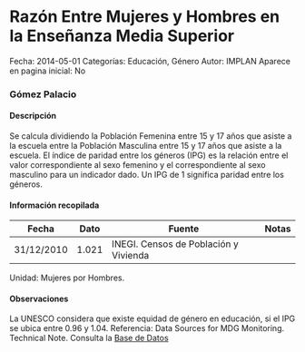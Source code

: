 Razón Entre Mujeres y Hombres en la Enseñanza Media Superior
=====

Fecha: 2014-05-01
Categorías: Educación, Género
Autor: IMPLAN
Aparece en pagina inicial: No

### Gómez Palacio

#### Descripción

Se calcula dividiendo la Población Femenina entre 15 y 17 años que asiste a la escuela entre la Población Masculina entre 15 y 17 años que asiste a la escuela. El índice de paridad entre los géneros (IPG) es la relación entre el valor correspondiente al sexo femenino y el correspondiente al sexo masculino para un indicador dado. Un IPG de 1 significa paridad entre los géneros.

<!-- break -->

#### Información recopilada

<table class="table table-hover table-bordered matriz">
  <thead>
    <tr><th>Fecha</th><th>Dato</th><th>Fuente</th><th>Notas</th></tr>
  </thead>
  <tbody>
    <tr><td class="centrado">31/12/2010</td><td class="derecha">1.021</td><td>INEGI. Censos de Población y Vivienda</td><td></td></tr>
  </tbody>
</table>

Unidad: Mujeres por Hombres.

#### Observaciones

La UNESCO considera que existe equidad de género en educación, si el IPG se ubica entre 0.96 y 1.04. Referencia: Data Sources for MDG Monitoring. Technical Note.
Consulta la [Base de Datos](http://www3.inegi.org.mx/sistemas/iter/default.aspx?ev=5)
